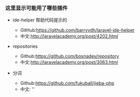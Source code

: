 ### 这里显示可能用了哪些插件

- ide-helper 帮助代码提示的
  - GitHub:https://github.com/barryvdh/laravel-ide-helper
  - 中文:http://laravelacademy.org/post/4202.html

- repositories
  - Github:https://github.com/bosnadev/repository
  - 中文:http://laravelacademy.org/post/3063.html
  
- 分词
  - Github:https://github.com/fukuball/jieba-php
  - 中文: ''
